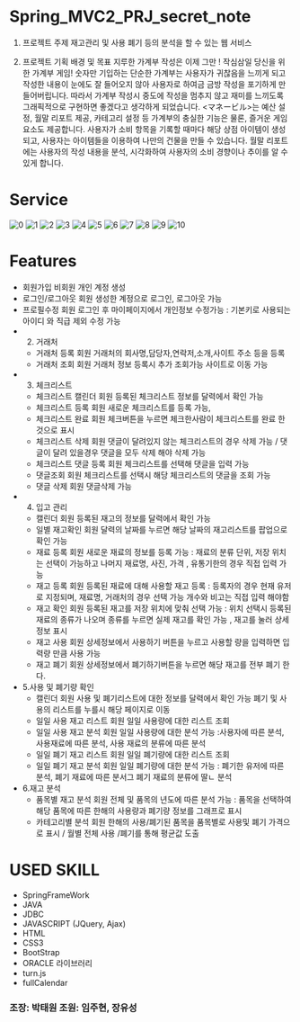 # Spring_MVC2_PRJ_secret_note
 
  1.  프로젝트 주제
  재고관리 및 사용 폐기 등의 분석을 할 수 있는 웹 서비스

  2.  프로젝트 기획 배경 및 목표
  지루한 가계부 작성은 이제 그만 ! 작심삼일 당신을 위한 가계부 게임!
  숫자만 기입하는 단순한 가계부는 사용자가 귀찮음을 느끼게 되고 
  작성한 내용이 눈에도 잘 들어오지 않아 사용자로 하여금 금방 작성을 포기하게 만들어버립니다.
  따라서 가계부 작성시 중도에 작성을 멈추지 않고 재미를 느끼도록 그래픽적으로 구현하면 좋겠다고 생각하게 되었습니다.
  <マネービル>는 예산 설정, 월말 리포트 제공, 카테고리 설정 등 가계부의 충실한 기능은 물론, 즐거운 게임 요소도 제공합니다. 
  사용자가 소비 항목을 기록할 때마다 해당 상점 아이템이 생성되고, 사용자는 아이템들을 이용하여 나만의 건물을 만들 수 있습니다. 
  월말 리포트에는 사용자의 작성 내용을 분석, 시각화하여 사용자의 소비 경향이나 추이를 알 수 있게 합니다.



# Service
![0](https://user-images.githubusercontent.com/45669039/104810948-77bb2400-583b-11eb-98d8-8df528fd1fd8.jpg)
![1](https://user-images.githubusercontent.com/45669039/104810950-7853ba80-583b-11eb-84ee-605535d6a6b5.jpg)
![2](https://user-images.githubusercontent.com/45669039/104810951-78ec5100-583b-11eb-8d33-5d60d40c5915.jpg)
![3](https://user-images.githubusercontent.com/45669039/104810952-7984e780-583b-11eb-9096-315fc1f34e7a.jpg)
![4](https://user-images.githubusercontent.com/45669039/104810953-7984e780-583b-11eb-98e8-5274c088456a.jpg)
![5](https://user-images.githubusercontent.com/45669039/104810954-7a1d7e00-583b-11eb-8450-fc9bc31f767e.jpg)
![6](https://user-images.githubusercontent.com/45669039/104810955-7a1d7e00-583b-11eb-89a5-883e2930658d.jpg)
![7](https://user-images.githubusercontent.com/45669039/104810956-7ab61480-583b-11eb-9450-053585dbba89.jpg)
![8](https://user-images.githubusercontent.com/45669039/104810957-7b4eab00-583b-11eb-9d6e-50869aaeca52.jpg)
![9](https://user-images.githubusercontent.com/45669039/104810958-7b4eab00-583b-11eb-81d7-028fdf528301.jpg)
![10](https://user-images.githubusercontent.com/45669039/104810959-7be74180-583b-11eb-8707-9f0153bde4c4.jpg)


# Features
* 회원가입	비회원	개인 계정 생성						
* 로그인/로그아웃	회원	생성한 계정으로 로그인, 로그아웃 가능						
* 프로필수정	회원	로그인 후 마이페이지에서 개인정보 수정가능 : 기본키로 사용되는 아이디 와 직급 제외  수정 가능						
* 2. 거래처									
  * 거래처 등록 	회원	거래처의 회사명,담당자,연락저,소개,사이트 주소 등을 등록						
  * 거래처 조회	회원	거래처 정보 등록시 추가 조회가능 사이트로 이동 가능						
* 3. 체크리스트									
  * 체크리스트 캘린더 	회원	등록된 체크리스트 정보를  달력에서 확인 가능						
  *	체크리스트 등록 	회원	새로운 체크리스트를 등록 가능, 						
  * 체크리스트 완료	회원	체크버튼을 누르면 체크한사람이 체크리스트를 완료 한것으로 표시						
  * 체크리스트 삭제	회원	댓글이 달려있지 않는 체크리스트의 경우 삭제 가능 / 댓글이 달려 있을경우 댓글을 모두 삭제 해야 삭제 가능 						
  * 체크리스트 댓글 등록 	회원	체크리스트를 선택해 댓글을 입력 가능						
  * 댓글조회	회원	체크리스트를  선택시 해당 체크리스트의 댓글을 조회 가능						
  * 댓글 삭제	회원	댓글삭제 가능						
* 4. 입고 관리									
  * 캘린더	회원	등록된 재고의 정보를 달력에서 확인 가능						
  * 일별 재고확인 	회원	달력의 날짜를 누르면 해당 날짜의 재고리스트를 팝업으로 확인 가능 						
  * 재료 등록	회원	새로운 재료의 정보를 등록 가능 : 재료의 분류 단위,  저장 위치는 선택이 가능하고 나머지 재료명, 사진, 가격 ,  유통기한의 경우 직접 입력 가능 						
  * 재고 등록	회원	등록된 재료에 대해 사용할 재고 등록  : 등록자의 경우 현재 유저로 지정되며, 재료명, 거래처의 경우 선택 가능 개수와 비고는 직접 입력 해야함						
  * 재고 확인	회원	등록된 재고를 저장 위치에 맞춰 선택 가능 : 위치 선택시 등록된 재료의 종류가 나오며 종류를 누르면 실제 재고를 확인 가능 , 재고를 눌러 상세정보 표시						
  * 재고 사용	회원	상세정보에서 사용하기 버튼을 누르고 사용할 량을 입력하면 입력량 만큼 사용 가능 						
  * 재고 폐기	회원	상세정보에서 폐기하기버튼을 누르면 해당 재고를 전부 폐기 한다.						
* 5.사용 및 폐기량 확인 									
  * 캘린더	회원	사용 및 폐기리스트에 대한 정보를 달력에서 확인 가능  폐기 및 사용의 리스트를 누를시 해당 페이지로 이동 						
  * 일일 사용 재고 리스트	회원	일일 사용량에 대한 리스트 조회						
  * 일일 사용 재고 분석  	회원	일일 사용량에 대한 분석 가능 :사용자에 따른 분석, 사용재료에 따른 분석, 사용 재료의 분류에 따른 분석 						
  * 일일 폐기 재고 리스트	회원	일일 폐기량에 대한 리스트 조회						
  * 일일 폐기 재고 분석 	회원	일일 폐기량에 대한 분석 가능 : 폐기한 유저에 따른 분석, 폐기 재료에 따른 분서그 폐기 재료의 분류에 딸ㄴ 분석 						
* 6.재고 분석 									
  * 품목별 재고 분석 	회원	전체 및 품목의 년도에 따른 분석 가능  : 품목을 선택하여 해당 품목에 따른 한해의 사용량과 폐기량 정보를 그래프로 표시 						
  * 카테고리별 분석	회원	한해의 사용/폐기된 품목을 품목별로 사용및 폐기 가격으로 표시 / 월별 전체 사용  /폐기를 통해 평균값 도출 						

  
  
# USED SKILL
  * SpringFrameWork
  * JAVA 
  * JDBC
  * JAVASCRIPT (JQuery, Ajax)
  * HTML
  * CSS3
  * BootStrap
  * ORACLE
  라이브러리
  * turn.js
  * fullCalendar
  
  
  
###  조장: 박태원 조원: 임주현, 장유성
